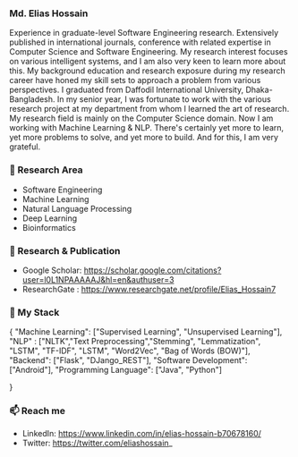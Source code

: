 ### Md. Elias Hossain 
Experience in graduate-level Software Engineering research. Extensively published in international journals, conference with related expertise in Computer Science and Software Engineering. My research interest focuses on various intelligent systems, and I am also very keen to learn more about this. My background education and research exposure during my research career have honed my skill sets to approach a problem from various perspectives. I graduated from Daffodil International University, Dhaka-Bangladesh. In my senior year, I was fortunate to work with the various research project at my department from whom I learned the art of research. My research field is mainly on the Computer Science domain. Now I am working with Machine Learning & NLP. There's certainly yet more to learn, yet more problems to solve, and yet more to build. And for this, I am very grateful. 
  <br>
  
### 🔭 Research Area
* Software Engineering 
* Machine Learning
* Natural Language Processing 
* Deep Learning 
* Bioinformatics 
### 👯 Research & Publication
* Google Scholar: https://scholar.google.com/citations?user=l0L1NPAAAAAJ&hl=en&authuser=3
* ResearchGate  : https://www.researchgate.net/profile/Elias_Hossain7  

### 🔭 My Stack
{
  "Machine Learning": ["Supervised Learning", "Unsupervised Learning"], 
  "NLP" : ["NLTK","Text Preprocessing","Stemming", "Lemmatization", "LSTM", "TF-IDF", "LSTM", "Word2Vec", "Bag of Words (BOW)"], 
  "Backend": ["Flask", "DJango_REST"], 
  "Software Development": ["Android"], 
  "Programming Language": ["Java", "Python"]
  
  
}

### 📫 Reach me 
* LinkedIn: https://www.linkedin.com/in/elias-hossain-b70678160/ 
* Twitter: https://twitter.com/eliashossain_


